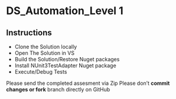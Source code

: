 # DS_Automation_Level 1


## Instructions

+ Clone the Solution locally
+ Open The Solution in VS
+ Build the Solution/Restore Nuget packages
+ Install NUnit3TestAdapter Nuget package
+ Execute/Debug Tests


Please send the completed assesment via Zip
Please don’t **commit changes or fork** branch directly on GitHub



